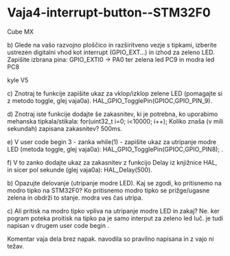 # Vaja4-interrupt-button--STM32F0

Cube MX

b) Glede na vašo razvojno ploščico in razširitveno vezje s tipkami, izberite ustrezen digitalni vhod kot
interrupt (GPIO_EXT…) in izhod za zeleno LED. Zapišite izbrana pina:
GPIO_EXTI0 -> PA0 ter zelena led PC9 in modra led PC8


kyle V5


c) Znotraj te funkcije zapišite ukaz za vklop/izklop zelene LED (pomagajte si z metodo toggle, glej vaja0a).
HAL_GPIO_TogglePin(GPIOC,GPIO_PIN_9).


d) Znotraj iste funkcije dodajte še zakasnitev, ki je potrebna, ko uporabimo mehanska tipkala/stikala:
for(uint32_t i=0; i&lt;10000; i++);
Koliko znaša (v mili sekundah) zapisana zakasnitev? 500ms.

e) V user code begin 3 - zanka while(1) - zapišite ukaz za utripanje modre LED (metoda toggle, glej vaja0a):
HAL_GPIO_TogglePin(GPIOC,GPIO_PIN8); .


f) V to zanko dodajte ukaz za zakasnitev z funkcijo Delay iz knjižnice HAL, in sicer pol sekunde (glej vaja0a):
HAL_Delay(500).

b) Opazujte delovanje (utripanje modre LED). Kaj se zgodi, ko pritisnemo na modro tipko na STM32F0?
Ko pritisnemo modro tipko se prižge/ugasne zelena in obdrži to stanje. modra ves čas utripa.

c) Ali pritisk na modro tipko vpliva na utripanje modre LED in zakaj?
Ne. ker pogram poteka proitisk na tipko pa je samo interput za zeleno led luč. je tudi napisan v drugem user code begin .

Komentar
vaja dela brez napak. navodila so pravilno napisana in z vajo ni težav.
